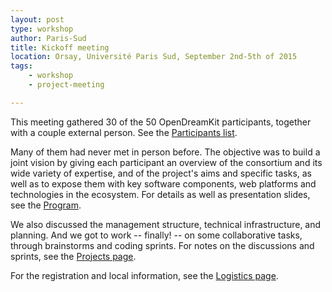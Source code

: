 ```yaml
---
layout: post
type: workshop
author: Paris-Sud
title: Kickoff meeting
location: Orsay, Université Paris Sud, September 2nd-5th of 2015
tags:
    - workshop
    - project-meeting

---
```


This meeting gathered 30 of the 50 OpenDreamKit participants, together
with a couple external person. See the [Participants
list](/meetings/2015-09-02-Kickoff/participants).

Many of them had never met in person before. The objective was to build
a joint vision by giving each participant an overview of the
consortium and its wide variety of expertise, and of the project's
aims and specific tasks, as well as to expose them with key software
components, web platforms and technologies in the ecosystem. For
details as well as presentation slides, see the
[Program](/meetings/2015-09-02-Kickoff/program).

We also discussed the management structure, technical infrastructure,
and planning. And we got to work -- finally! -- on some collaborative
tasks, through brainstorms and coding sprints. For notes on the
discussions and sprints, see the [Projects
page](/meetings/2015-09-02-Kickoff/projects).

For the registration and local information, see the [Logistics
page](/meetings/2015-09-02-Kickoff/logistics).
